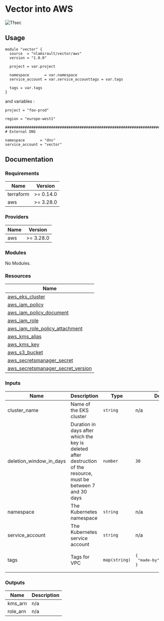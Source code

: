 # Vector into AWS

![Tfsec](https://github.com/nlamirault/terraform-aws-vector/workflows/Tfsec/badge.svg)

## Usage

```hcl
module "vector" {
  source  = "nlamirault/vector/aws"
  version = "1.0.0"

  project = var.project

  namespace       = var.namespace
  service_account = var.service_accounttags = var.tags

  tags = var.tags
}
```

and variables :

```hcl
project = "foo-prod"

region = "europe-west1"

##############################################################################
# External DNS

namespace       = "dns"
service_account = "vector"
```

## Documentation

<!-- BEGINNING OF PRE-COMMIT-TERRAFORM DOCS HOOK -->

### Requirements

| Name | Version |
|------|---------|
| terraform | >= 0.14.0 |
| aws | >= 3.28.0 |

### Providers

| Name | Version |
|------|---------|
| aws | >= 3.28.0 |

### Modules

No Modules.

### Resources

| Name |
|------|
| [aws_eks_cluster](https://registry.terraform.io/providers/hashicorp/aws/3.28.0/docs/data-sources/eks_cluster) |
| [aws_iam_policy](https://registry.terraform.io/providers/hashicorp/aws/3.28.0/docs/resources/iam_policy) |
| [aws_iam_policy_document](https://registry.terraform.io/providers/hashicorp/aws/3.28.0/docs/data-sources/iam_policy_document) |
| [aws_iam_role](https://registry.terraform.io/providers/hashicorp/aws/3.28.0/docs/resources/iam_role) |
| [aws_iam_role_policy_attachment](https://registry.terraform.io/providers/hashicorp/aws/3.28.0/docs/resources/iam_role_policy_attachment) |
| [aws_kms_alias](https://registry.terraform.io/providers/hashicorp/aws/3.28.0/docs/resources/kms_alias) |
| [aws_kms_key](https://registry.terraform.io/providers/hashicorp/aws/3.28.0/docs/resources/kms_key) |
| [aws_s3_bucket](https://registry.terraform.io/providers/hashicorp/aws/3.28.0/docs/resources/s3_bucket) |
| [aws_secretsmanager_secret](https://registry.terraform.io/providers/hashicorp/aws/3.28.0/docs/data-sources/secretsmanager_secret) |
| [aws_secretsmanager_secret_version](https://registry.terraform.io/providers/hashicorp/aws/3.28.0/docs/data-sources/secretsmanager_secret_version) |

### Inputs

| Name | Description | Type | Default | Required |
|------|-------------|------|---------|:--------:|
| cluster\_name | Name of the EKS cluster | `string` | n/a | yes |
| deletion\_window\_in\_days | Duration in days after which the key is deleted after destruction of the resource, must be between 7 and 30 days | `number` | `30` | no |
| namespace | The Kubernetes namespace | `string` | n/a | yes |
| service\_account | The Kubernetes service account | `string` | n/a | yes |
| tags | Tags for VPC | `map(string)` | <pre>{<br>  "made-by": "terraform"<br>}</pre> | no |

### Outputs

| Name | Description |
|------|-------------|
| kms\_arn | n/a |
| role\_arn | n/a |
<!-- END OF PRE-COMMIT-TERRAFORM DOCS HOOK -->

